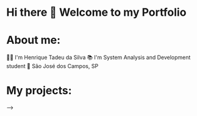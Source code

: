 # Hi there 👋 Welcome to my Portfolio

# About me:

🧑‍🦱 I'm Henrique Tadeu da Silva
📚 I'm System Analysis and Development student
🏡 São José dos Campos, SP

# My projects:

-->

